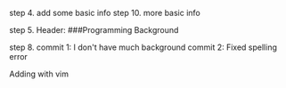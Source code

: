 
step 4. add some basic info
step 10. more basic info

step 5. Header: 
###Programming Background

step 8. 
commit 1:  I don't have much background
commit 2:  Fixed spelling error 

Adding with vim 

